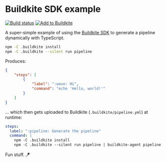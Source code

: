 # Buildkite SDK example

[![Build status](https://badge.buildkite.com/81fa0dcbdf7b778a8755e42bd13af68c499272790bece182a9.svg)](https://buildkite.com/cnunciato/buildkite-sdk-example)
[![Add to Buildkite](https://img.shields.io/badge/Add%20to%20Buildkite-14CC80)](https://buildkite.com/new)

A super-simple example of using the [Buildkite SDK](https://buildkite.com/docs/pipelines/configure/dynamic-pipelines/sdk) to generate a pipeline dynamically with TypeScript.

```bash
npm -C .buildkite install
npm -C .buildkite --silent run pipeline
```

Produces:

```json
{
    "steps": [
        {
            "label": ":wave: Hi",
            "command": "echo 'Hello, world!'"
        }
    ]
}
```

... which then gets uploaded to Buildkite (`.buildkite/pipeline.yml`) at runtime:

```yaml
steps:
  label: ":pipeline: Generate the pipeline"
  command: |
    npm -C .buildkite install
    npm -C .buildkite --silent run pipeline | buildkite-agent pipeline upload
```

Fun stuff. 🪁

